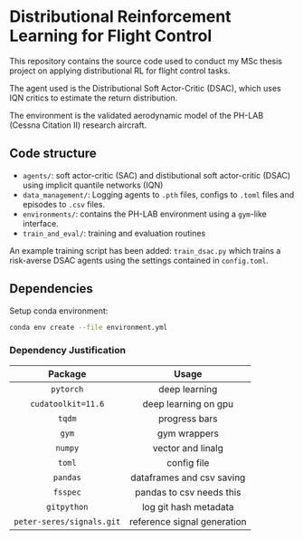 # Distributional Reinforcement Learning for Flight Control

This repository contains the source code used to conduct my MSc thesis project on applying distributional RL for 
flight control tasks.

The agent used is the Distributional Soft Actor-Critic (DSAC), which uses IQN critics to estimate the return distribution.

The environment is the validated aerodynamic model of the PH-LAB (Cessna Citation II) research aircraft.

## Code structure

- `agents/`: soft actor-critic (SAC) and distibutional soft actor-critic (DSAC) using implicit quantile networks (IQN)
- `data_management/`: Logging agents to `.pth` files, configs to `.toml` files and episodes to `.csv` files.
- `environments/`: contains the PH-LAB environment using a `gym`-like interface.
- `train_and_eval/`: training and evaluation routines

An example training script has been added: `train_dsac.py` which trains a risk-averse DSAC agents using the 
settings contained in `config.toml`.

## Dependencies

Setup conda environment:
```bash
conda env create --file environment.yml
```

### Dependency Justification

|          Package          |                      Usage                       |
|:-------------------------:|:------------------------------------------------:|
|         `pytorch`         |                  deep learning                   |
|    `cudatoolkit=11.6`     |               deep learning on gpu               |          
|          `tqdm`           |                  progress bars                   |            
|           `gym`           |                   gym wrappers                   |           
|          `numpy`          |                vector and linalg                 |            
|          `toml`           |                   config file                    |           
|         `pandas`          |            dataframes and csv saving             |     
|         `fsspec`          |             pandas to csv needs this             |          
|        `gitpython`        |              log git hash metadata               | 
| `peter-seres/signals.git` |           reference signal generation            | 

